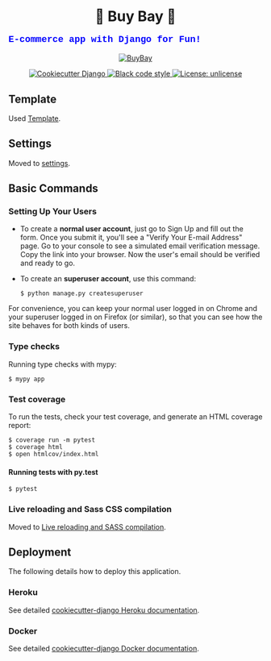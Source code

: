 <h1 align="center"> 👜 Buy Bay 🌊 </h1>

<p style="font-family:courier;color:blue;font-size:130%;"><b> E-commerce app with Django for Fun! </b></p>


<p align="center">
<a href="">
<img alt="BuyBay " src="https://i.imgur.com/JaI1BKk.png%0A%20:target:%20https://github.com/pydanny/cookiecutter-django/%0A%20:alt:%20BuyBay">
</a>

<p align="center">
<a href="https://github.com/pydanny/cookiecutter-django/">
<img alt="Cookiecutter Django " src="https://img.shields.io/badge/built%20with-Cookiecutter%20Django-ff69b4.svg">
</a>

<a href="https://github.com/ambv/black">
<img alt="Black code style" src="https://img.shields.io/badge/code%20style-black-000000.svg">
</a>

<a href="https://choosealicense.com/licenses/unlicense/">
<img alt="License: unlicense" src="https://img.shields.io/badge/License-Unlicense-brightgreen">
</a>
</p>


Template
--------

Used [Template](https://mdbootstrap.com/freebies/jquery/e-commerce/).

Settings
--------

Moved to [settings](http://cookiecutter-django.readthedocs.io/en/latest/settings.html).

Basic Commands
--------------

### Setting Up Your Users

-   To create a **normal user account**, just go to Sign Up and fill out the form. Once you submit it, you'll see a "Verify Your E-mail Address" page. Go to your console to see a simulated email verification message. Copy the link into your browser. Now the user's email should be verified and ready to go.
-   To create an **superuser account**, use this command:

        $ python manage.py createsuperuser

For convenience, you can keep your normal user logged in on Chrome and your superuser logged in on Firefox (or similar), so that you can see how the site behaves for both kinds of users.

### Type checks

Running type checks with mypy:

    $ mypy app

### Test coverage

To run the tests, check your test coverage, and generate an HTML coverage report:

    $ coverage run -m pytest
    $ coverage html
    $ open htmlcov/index.html

#### Running tests with py.test

    $ pytest

### Live reloading and Sass CSS compilation

Moved to [Live reloading and SASS compilation](http://cookiecutter-django.readthedocs.io/en/latest/live-reloading-and-sass-compilation.html).

Deployment
----------

The following details how to deploy this application.

### Heroku

See detailed [cookiecutter-django Heroku documentation](http://cookiecutter-django.readthedocs.io/en/latest/deployment-on-heroku.html).

### Docker

See detailed [cookiecutter-django Docker documentation](http://cookiecutter-django.readthedocs.io/en/latest/deployment-with-docker.html).
